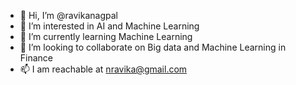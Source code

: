 - 👋 Hi, I’m @ravikanagpal
- 👀 I’m interested in AI and Machine Learning
- 🌱 I’m currently learning Machine Learning
- 💞️ I’m looking to collaborate on Big data and Machine Learning in Finance
- 📫 I am reachable at nravika@gmail.com

<!---
ravikanagpal/ravikanagpal is a ✨ special ✨ repository because its `README.md` (this file) appears on your GitHub profile.
You can click the Preview link to take a look at your changes.
--->
